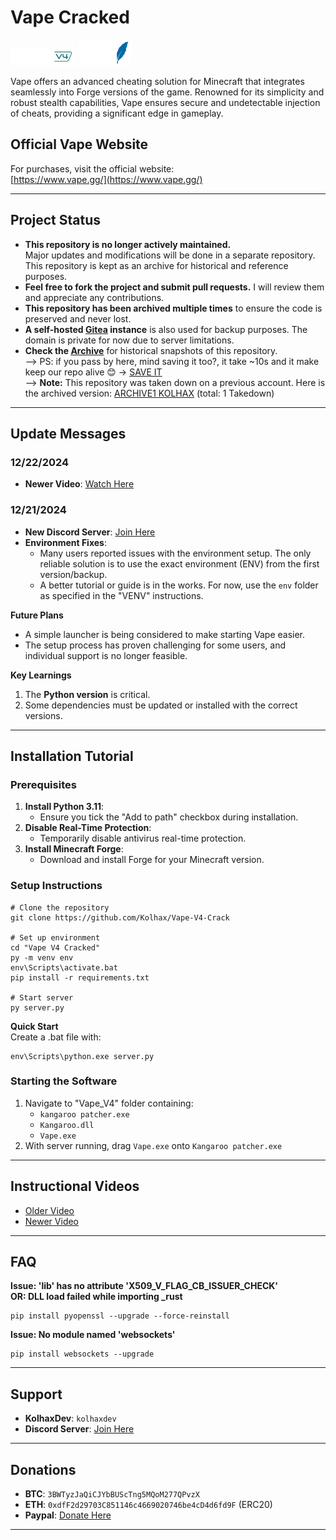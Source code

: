 # Vape Cracked

![Vape_V4](images/Vape_V4.png) ![Vape_Lite](images/Vape_lite.png)

Vape offers an advanced cheating solution for Minecraft that integrates seamlessly into Forge versions of the game. Renowned for its simplicity and robust stealth capabilities, Vape ensures secure and undetectable injection of cheats, providing a significant edge in gameplay.

## Official Vape Website
For purchases, visit the official website:  
[https://www.vape.gg/](https://www.vape.gg/)

---

## Project Status

- **This repository is no longer actively maintained.**  
Major updates and modifications will be done in a separate repository. This repository is kept as an archive for historical and reference purposes.
- **Feel free to fork the project and submit pull requests.** I will review them and appreciate any contributions.
- **This repository has been archived multiple times** to ensure the code is preserved and never lost.
- **A self-hosted [Gitea](https://github.com/go-gitea/gitea) instance** is also used for backup purposes. The domain is private for now due to server limitations.
- **Check the [Archive](https://web.archive.org/web/*/https://github.com/KeparYTbcc/Vape_V4-Crack)** for historical snapshots of this repository.  
--> PS: if you pass by here, mind saving it too?, it take ~10s and it make keep our repo alive 😊 -> [SAVE IT](./archive.md) <br>
--> **Note:** This repository was taken down on a previous account. Here is the archived version: [ARCHIVE1 KOLHAX](https://web.archive.org/web/*/https://github.com/Kolhax/Vape-V4-Crack) (total: 1 Takedown)

---

## Update Messages

### 12/22/2024
- **Newer Video**: [Watch Here](https://archive.org/details/vape-v-4.mp-4)

### 12/21/2024
- **New Discord Server**: [Join Here](https://discord.gg/jFg7quHz)
- **Environment Fixes**:
  - Many users reported issues with the environment setup. The only reliable solution is to use the exact environment (ENV) from the first version/backup.
  - A better tutorial or guide is in the works. For now, use the `env` folder as specified in the "VENV" instructions.

**Future Plans**
- A simple launcher is being considered to make starting Vape easier.
- The setup process has proven challenging for some users, and individual support is no longer feasible.

**Key Learnings**
1. The **Python version** is critical.
2. Some dependencies must be updated or installed with the correct versions.

---

## Installation Tutorial

### Prerequisites
1. **Install Python 3.11**:
   - Ensure you tick the "Add to path" checkbox during installation.
2. **Disable Real-Time Protection**:
   - Temporarily disable antivirus real-time protection.
3. **Install Minecraft Forge**:
   - Download and install Forge for your Minecraft version.

### Setup Instructions
```shell
# Clone the repository
git clone https://github.com/Kolhax/Vape-V4-Crack

# Set up environment
cd "Vape V4 Cracked"
py -m venv env
env\Scripts\activate.bat
pip install -r requirements.txt

# Start server
py server.py
```

**Quick Start**  
Create a .bat file with:
```shell
env\Scripts\python.exe server.py
```

### Starting the Software
1. Navigate to "Vape_V4" folder containing:
   - `kangaroo patcher.exe`
   - `Kangaroo.dll`
   - `Vape.exe`
2. With server running, drag `Vape.exe` onto `Kangaroo patcher.exe`

---

## Instructional Videos
- [Older Video](https://web.archive.org/web/20231211230047/https://cdn.discordapp.com/attachments/1127981561820754011/1127982978388201472/2023-07-10_11-13-30.mp4)
- [Newer Video](https://archive.org/details/vape-v-4.mp-4)

---

## FAQ

**Issue: 'lib' has no attribute 'X509_V_FLAG_CB_ISSUER_CHECK'**  
**OR: DLL load failed while importing _rust**
```shell
pip install pyopenssl --upgrade --force-reinstall
```

**Issue: No module named 'websockets'**
```shell
pip install websockets --upgrade
```

---

## Support
- **KolhaxDev**: `kolhaxdev`
- **Discord Server**: [Join Here](https://discord.gg/jFg7quHz)

---

## Donations
- **BTC**: `3BWTyzJaQiCJYbBUScTng5MQoM277QPvzX`
- **ETH**: `0xdfF2d29703C851146c4669020746be4cD4d6fd9F` (ERC20)
- **Paypal**: [Donate Here](https://paypal.me/keparMC)

---

